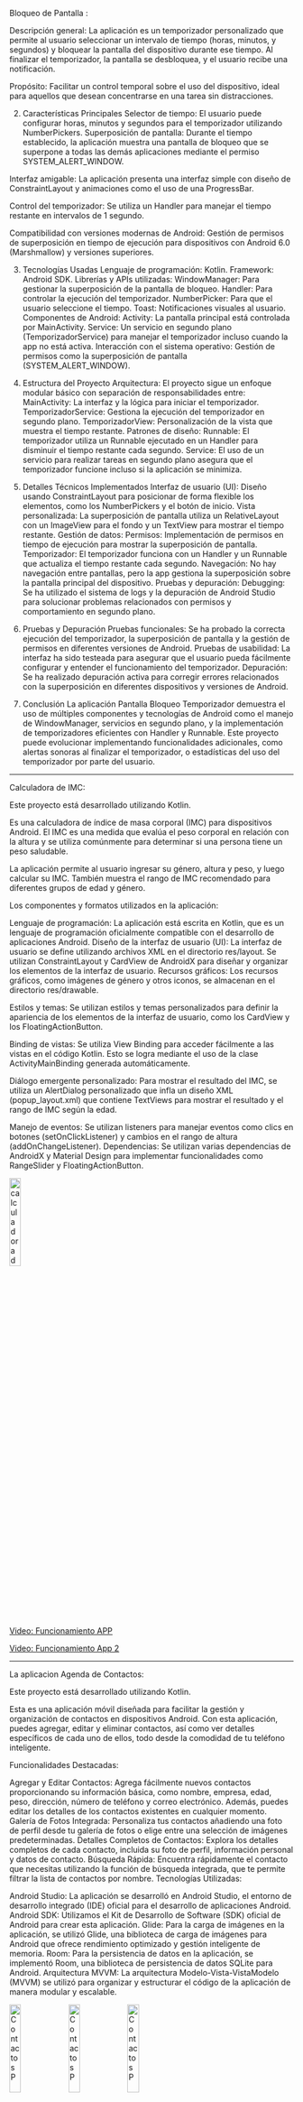 Bloqueo de Pantalla :

Descripción general: La aplicación es un temporizador personalizado que permite al usuario seleccionar un intervalo de tiempo (horas, minutos, y segundos) y bloquear la pantalla del dispositivo durante ese tiempo. Al finalizar el temporizador, la pantalla se desbloquea, y el usuario recibe una notificación.

Propósito: Facilitar un control temporal sobre el uso del dispositivo, ideal para aquellos que desean concentrarse en una tarea sin distracciones.

2. Características Principales
Selector de tiempo: El usuario puede configurar horas, minutos y segundos para el temporizador utilizando NumberPickers.
Superposición de pantalla: Durante el tiempo establecido, la aplicación muestra una pantalla de bloqueo que se superpone a todas las demás aplicaciones mediante el permiso SYSTEM_ALERT_WINDOW.

Interfaz amigable: La aplicación presenta una interfaz simple con diseño de ConstraintLayout y animaciones como el uso de una ProgressBar.

Control del temporizador: Se utiliza un Handler para manejar el tiempo restante en intervalos de 1 segundo.

Compatibilidad con versiones modernas de Android: Gestión de permisos de superposición en tiempo de ejecución para dispositivos con Android 6.0 (Marshmallow) y versiones superiores.

3. Tecnologías Usadas
Lenguaje de programación: Kotlin.
Framework: Android SDK.
Librerías y APIs utilizadas:
WindowManager: Para gestionar la superposición de la pantalla de bloqueo.
Handler: Para controlar la ejecución del temporizador.
NumberPicker: Para que el usuario seleccione el tiempo.
Toast: Notificaciones visuales al usuario.
Componentes de Android:
Activity: La pantalla principal está controlada por MainActivity.
Service: Un servicio en segundo plano (TemporizadorService) para manejar el temporizador incluso cuando la app no está activa.
Interacción con el sistema operativo: Gestión de permisos como la superposición de pantalla (SYSTEM_ALERT_WINDOW).

5. Estructura del Proyecto
Arquitectura: El proyecto sigue un enfoque modular básico con separación de responsabilidades entre:
MainActivity: La interfaz y la lógica para iniciar el temporizador.
TemporizadorService: Gestiona la ejecución del temporizador en segundo plano.
TemporizadorView: Personalización de la vista que muestra el tiempo restante.
Patrones de diseño:
Runnable: El temporizador utiliza un Runnable ejecutado en un Handler para disminuir el tiempo restante cada segundo.
Service: El uso de un servicio para realizar tareas en segundo plano asegura que el temporizador funcione incluso si la aplicación se minimiza.

7. Detalles Técnicos Implementados
Interfaz de usuario (UI):
Diseño usando ConstraintLayout para posicionar de forma flexible los elementos, como los NumberPickers y el botón de inicio.
Vista personalizada: La superposición de pantalla utiliza un RelativeLayout con un ImageView para el fondo y un TextView para mostrar el tiempo restante.
Gestión de datos:
Permisos: Implementación de permisos en tiempo de ejecución para mostrar la superposición de pantalla.
Temporizador: El temporizador funciona con un Handler y un Runnable que actualiza el tiempo restante cada segundo.
Navegación:
No hay navegación entre pantallas, pero la app gestiona la superposición sobre la pantalla principal del dispositivo.
Pruebas y depuración:
Debugging: Se ha utilizado el sistema de logs y la depuración de Android Studio para solucionar problemas relacionados con permisos y comportamiento en segundo plano.

9. Pruebas y Depuración
Pruebas funcionales: Se ha probado la correcta ejecución del temporizador, la superposición de pantalla y la gestión de permisos en diferentes versiones de Android.
Pruebas de usabilidad: La interfaz ha sido testeada para asegurar que el usuario pueda fácilmente configurar y entender el funcionamiento del temporizador.
Depuración: Se ha realizado depuración activa para corregir errores relacionados con la superposición en diferentes dispositivos y versiones de Android.
10. Conclusión
La aplicación Pantalla Bloqueo Temporizador demuestra el uso de múltiples componentes y tecnologías de Android como el manejo de WindowManager, servicios en segundo plano, y la implementación de temporizadores eficientes con Handler y Runnable.
Este proyecto puede evolucionar implementando funcionalidades adicionales, como alertas sonoras al finalizar el temporizador, o estadísticas del uso del temporizador por parte del usuario.







-------------------------------

Calculadora de IMC:  

Este proyecto está desarrollado utilizando Kotlin.

Es una calculadora de índice de masa corporal (IMC) para dispositivos Android. 
El IMC es una medida que evalúa el peso corporal en relación con la altura y se utiliza comúnmente para determinar si una persona tiene un peso saludable.

La aplicación permite al usuario ingresar su género, altura y peso, y luego calcular su IMC. 
También muestra el rango de IMC recomendado para diferentes grupos de edad y género.

Los componentes y formatos utilizados en la aplicación:

Lenguaje de programación: La aplicación está escrita en Kotlin, que es un lenguaje de programación oficialmente compatible con el desarrollo de aplicaciones Android.
Diseño de la interfaz de usuario (UI): La interfaz de usuario se define utilizando archivos XML en el directorio res/layout. 
Se utilizan ConstraintLayout y CardView de AndroidX para diseñar y organizar los elementos de la interfaz de usuario.
Recursos gráficos: Los recursos gráficos, como imágenes de género y otros iconos, se almacenan en el directorio res/drawable.

Estilos y temas: Se utilizan estilos y temas personalizados para definir la apariencia de los elementos de la interfaz de usuario,
como los CardView y los FloatingActionButton.

Binding de vistas: Se utiliza View Binding para acceder fácilmente a las vistas en el código Kotlin. 
Esto se logra mediante el uso de la clase ActivityMainBinding generada automáticamente.

Diálogo emergente personalizado: Para mostrar el resultado del IMC, se utiliza un AlertDialog personalizado 
que infla un diseño XML (popup_layout.xml) que contiene TextViews para mostrar el resultado y el rango de IMC según la edad.

Manejo de eventos: Se utilizan listeners para manejar eventos como clics en botones (setOnClickListener) y
cambios en el rango de altura (addOnChangeListener).
Dependencias: Se utilizan varias dependencias de AndroidX y Material Design para implementar funcionalidades como RangeSlider y FloatingActionButton.

<img src="https://github.com/benjarowe/Portfolio_Android/assets/160912053/d2af69b9-4b41-4c11-bcb9-c504a22e764e" alt="calculadoradeimc" width="20%">


[Video: Funcionamiento APP](https://drive.google.com/file/d/1LpbOab268vkvvmm2nYC8ICSXn5Q84n7m/view?usp=drive_link)

[Video: Funcionamiento App 2](https://drive.google.com/file/d/1LxtAPu5W6nUowX3252nqEwheOFAClUnz/view?usp=drive_link)

--------------------------------------

La aplicacion Agenda de Contactos:  

Este proyecto está desarrollado utilizando Kotlin.

Esta es una aplicación móvil diseñada para facilitar la gestión y organización de contactos en dispositivos Android. Con esta aplicación, puedes agregar, editar y eliminar contactos, así como ver detalles específicos de cada uno de ellos, todo desde la comodidad de tu teléfono inteligente.

Funcionalidades Destacadas:

Agregar y Editar Contactos: Agrega fácilmente nuevos contactos proporcionando su información básica, como nombre, empresa, edad, peso, dirección, número de teléfono y correo electrónico. Además, puedes editar los detalles de los contactos existentes en cualquier momento.
Galería de Fotos Integrada: Personaliza tus contactos añadiendo una foto de perfil desde tu galería de fotos o elige entre una selección de imágenes predeterminadas.
Detalles Completos de Contactos: Explora los detalles completos de cada contacto, incluida su foto de perfil, información personal y datos de contacto.
Búsqueda Rápida: Encuentra rápidamente el contacto que necesitas utilizando la función de búsqueda integrada, que te permite filtrar la lista de contactos por nombre.
Tecnologías Utilizadas:

Android Studio: La aplicación se desarrolló en Android Studio, el entorno de desarrollo integrado (IDE) oficial para el desarrollo de aplicaciones Android.
Android SDK: Utilizamos el Kit de Desarrollo de Software (SDK) oficial de Android para crear esta aplicación.
Glide: Para la carga de imágenes en la aplicación, se utilizó Glide, una biblioteca de carga de imágenes para Android que ofrece rendimiento optimizado y gestión inteligente de memoria.
Room: Para la persistencia de datos en la aplicación, se implementó Room, una biblioteca de persistencia de datos SQLite para Android.
Arquitectura MVVM: La arquitectura Modelo-Vista-VistaModelo (MVVM) se utilizó para organizar y estructurar el código de la aplicación de manera modular y escalable.

<img src="https://github.com/benjarowe/Portfolio_Android/assets/160912053/f0b2a289-e5f9-4bfb-9349-e5ecc85b69a0" alt="ContactosP" width="20%">
<img src="https://github.com/benjarowe/Portfolio_Android/assets/160912053/5c41fa47-c3e8-45dc-8460-1189b9e8748a" alt="ContactosP" width="20%">
<img src="https://github.com/benjarowe/Portfolio_Android/assets/160912053/f08869a0-2507-4547-bbf3-d04622741954" alt="ContactosP" width="20%">


--------------------------------------

La aplicacion RecyclerView:  

Este proyecto está desarrollado utilizando Kotlin.

Esta es una aplicación de ejemplo que demuestra cómo crear una lista de platillos utilizando RecyclerView y SwipeRefreshLayout en Android. La aplicación muestra una lista de platillos con su nombre, precio y rating. Además, permite actualizar la lista mediante un gesto de deslizamiento hacia abajo para refrescar.

Funcionalidades Destacadas:

Lista de Platillos: Muestra una lista de platillos con su nombre, precio y rating utilizando RecyclerView.
SwipeRefreshLayout: Permite al usuario actualizar la lista de platillos mediante un gesto de deslizamiento hacia abajo para refrescar la pantalla.
Tecnologías Utilizadas:

Android Studio: La aplicación se desarrolló en Android Studio, el entorno de desarrollo integrado (IDE) oficial para Android.
RecyclerView: Se implementó RecyclerView para mostrar la lista de platillos de manera eficiente y escalable.
SwipeRefreshLayout: Se utilizó SwipeRefreshLayout para permitir al usuario actualizar la lista de platillos mediante un gesto de deslizamiento hacia abajo.

